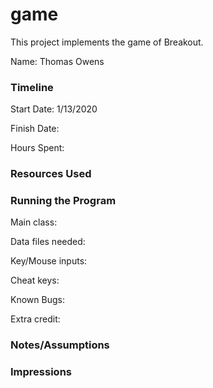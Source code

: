 game
====

This project implements the game of Breakout.

Name: Thomas Owens

### Timeline

Start Date: 1/13/2020

Finish Date: 

Hours Spent:

### Resources Used


### Running the Program

Main class:

Data files needed: 

Key/Mouse inputs:

Cheat keys:

Known Bugs:

Extra credit:


### Notes/Assumptions


### Impressions


